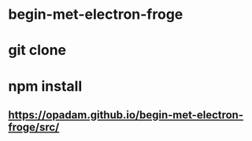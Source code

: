# begin-met-electron-froge

# git clone

# npm install

## https://opadam.github.io/begin-met-electron-froge/src/
